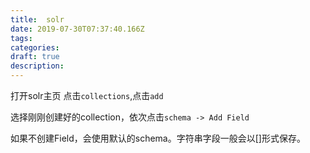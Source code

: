```yaml
---
title:  solr
date: 2019-07-30T07:37:40.166Z
tags: 
categories:
draft: true
description: 
---
```



打开solr主页
点击`collections`,点击`add`

选择刚刚创建好的collection，依次点击`schema -> Add Field`

如果不创建Field，会使用默认的schema。字符串字段一般会以[]形式保存。

